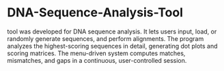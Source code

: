 # DNA-Sequence-Analysis-Tool
tool was developed for DNA sequence analysis. It lets users input, load, or randomly generate sequences, and perform alignments. The program analyzes the highest-scoring sequences in detail, generating dot plots and scoring matrices. The menu-driven system computes matches, mismatches, and gaps in a continuous, user-controlled session.
